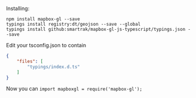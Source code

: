 Installing:

```
npm install mapbox-gl --save
typings install registry:dt/geojson --save --global 
typings install github:smartrak/mapbox-gl-js-typescript/typings.json --save
```

Edit your tsconfig.json to contain
```json
{
    "files": [
        "typings/index.d.ts"
	]
}
```

Now you can ```import mapboxgl = require('mapbox-gl');```